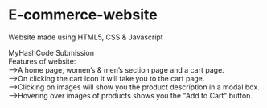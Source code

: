 # E-commerce-website
Website made using HTML5, CSS & Javascript

MyHashCode Submission<br>
Features of website:<br>
-->A home page, women’s & men’s section page and a cart page.<br>
-->On clicking the cart icon it will take you to the cart page.<br>
-->Clicking on images will show you the product description in a modal box.<br>
-->Hovering over images of products shows you the "Add to Cart" button.
